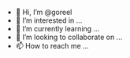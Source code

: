 - 👋 Hi, I’m @goreel
- 👀 I’m interested in ...
- 🌱 I’m currently learning ...
- 💞️ I’m looking to collaborate on ...
- 📫 How to reach me ...

<!---
goreel/goreel is a ✨ special ✨ repository because its `README.md` (this file) appears on your GitHub profile.
You can click the Preview link to take a look at your changes.
--->
